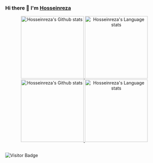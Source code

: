 ### Hi there 👋 I'm [Hosseinreza ](https://www.github.com/2x-Hra)

<!-- 
[![Hossein's GitHub stats](https://github-readme-stats.vercel.app/api?username=2x-Hra&count_private=true&show_icons=true&theme=tokyonight&include_all_commits=true)](https://github.com/anuraghazra/github-readme-stats)
[![Top Langs](https://github-readme-stats.vercel.app/api/top-langs/?username=2x-Hra&layout=compact&theme=tokyonight&langs_count=8)](https://github.com/anuraghazra/github-readme-stats)
 -->

<!-- Light Mode -->
<div align="center"> 
  <a href="https://github.com/anuraghazra/github-readme-stats#gh-light-mode-only">
<img height=200 src="https://github-readme-stats.vercel.app/api?username=2x-Hra&rank_icon=github&show_icons=true&count_private=true&line_height=28&hide_border=1&include_all_commits=true&card_width=450&COLLABORATOR&exclude_repo=github-readme-stats&theme=transparent&bg_color=DEG,99DBF5,ECF8F9#gh-light-mode-only" alt="Hosseinreza's Github stats" />
</a>
<a href="https://github.com/anuraghazra/github-readme-stats#gh-light-mode-only">
<img height=200 src="https://github-readme-stats.vercel.app/api/top-langs/?username=2x-Hra&layout=compact&langs_count=8&hide_border=1&COLLABORATOR&theme=transparent&bg_color=DEG,99DBF5,ECF8F9#gh-light-mode-only" alt="Hosseinreza's Language stats" />
</a>

</div>

<!-- Dark Mode -->
<div align="center">
    <a href="https://github.com/anuraghazra/github-readme-stats#gh-dark-mode-only">
    <img height=200 src="https://github-readme-stats.vercel.app/api?username=2x-Hra&rank_icon=github&line_height=28&show_icons=true&card_width=450&theme=transparent" alt="Hosseinreza's Github stats" />


  </a>
 

<a href="https://github.com/anuraghazra/github-readme-stats#gh-dark-mode-only">
<img height=200 src="https://github-readme-stats.vercel.app/api/top-langs/?username=2x-Hra&layout=compact&langs_count=8&hide_border=1&COLLABORATOR&theme=transparent&bg_color=00000000#gh-dark-mode-only" alt="Hosseinreza's Language stats" />
</a>

</div>

<!-- 
<a href="https://github.com/anuraghazra/github-readme-stats#gh-dark-mode-only">
    <img height=200 src="https://github-readme-stats.vercel.app/api?username=2x-Hra&show_icons=true&rank_icon=github&count_private=true&line_height=28&hide_border=1&include_all_commits=true&card_width=450&COLLABORATOR&exclude_repo=github-readme-stats&theme=transparent&bg_color=00000000#gh-dark-mode-only" alt="Hosseinreza's Github stats" />
 -->
<!-- ![Hosseinreza's GitHub stats](https://github-readme-stats.vercel.app/api?username=2x-Hra&show_icons=true&theme=transparent)
 -->
<!-- <a href="https://github.com/anuraghazra/github-readme-stats">
  <img align="center" src="https://github-readme-stats.vercel.app/api?username=2x-Hra&show_icons=true&theme=transparent" />
</a> -->
<!-- <a href="https://github.com/anuraghazra/convoychat">
  <img align="center" src="https://github-readme-stats.vercel.app/api/pin/?username=anuraghazra&repo=convoychat" />
</a> 
 -->

<br>
<div align="left">
 
 ![Visitor Badge](https://visitor-badge.laobi.icu/badge?page_id=2x-Hra)
 
</div>










